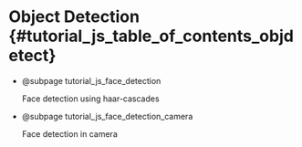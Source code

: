 Object Detection {#tutorial_js_table_of_contents_objdetect}
================

-   @subpage tutorial_js_face_detection

    Face detection
    using haar-cascades

-   @subpage tutorial_js_face_detection_camera

    Face detection in camera
